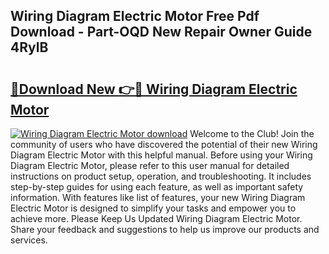 ## Wiring Diagram Electric Motor Free Pdf Download - Part-OQD New Repair Owner Guide 4RylB

# <h2><a href="http://dftj75r.blite.top/?on=Wiring+Diagram+Electric+Motor">🔗Download New 👉🔴 Wiring Diagram Electric Motor</a></h2>

[![Wiring Diagram Electric Motor download](https://i.imgur.com/lujVjoI.png)](http://dftj75r.blite.top/?on=Wiring+Diagram+Electric+Motor)
Welcome to the Club! Join the community of users who have discovered the potential of their new Wiring Diagram Electric Motor with this helpful manual. Before using your Wiring Diagram Electric Motor, please refer to this user manual for detailed instructions on product setup, operation, and troubleshooting. It includes step-by-step guides for using each feature, as well as important safety information. With features like list of features, your new Wiring Diagram Electric Motor is designed to simplify your tasks and empower you to achieve more. Please Keep Us Updated Wiring Diagram Electric Motor. Share your feedback and suggestions to help us improve our products and services.
